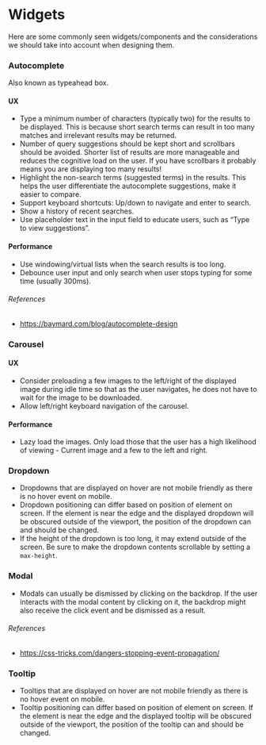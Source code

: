 Widgets
=======

Here are some commonly seen widgets/components and the considerations we should take into account when designing them.

### Autocomplete

Also known as typeahead box.

#### UX

-   Type a minimum number of characters (typically two) for the results to be displayed. This is because short search terms can result in too many matches and irrelevant results may be returned.
-   Number of query suggestions should be kept short and scrollbars should be avoided. Shorter list of results are more manageable and reduces the cognitive load on the user. If you have scrollbars it probably means you are displaying too many results!
-   Highlight the non-search terms (suggested terms) in the results. This helps the user differentiate the autocomplete suggestions, make it easier to compare.
-   Support keyboard shortcuts: Up/down to navigate and enter to search.
-   Show a history of recent searches.
-   Use placeholder text in the input field to educate users, such as “Type to view suggestions”.

#### Performance

-   Use windowing/virtual lists when the search results is too long.
-   Debounce user input and only search when user stops typing for some time (usually 300ms).

###### References

-   https://baymard.com/blog/autocomplete-design

### Carousel

#### UX

-   Consider preloading a few images to the left/right of the displayed image during idle time so that as the user navigates, he does not have to wait for the image to be downloaded.
-   Allow left/right keyboard navigation of the carousel.

#### Performance

-   Lazy load the images. Only load those that the user has a high likelihood of viewing - Current image and a few to the left and right.

### Dropdown

-   Dropdowns that are displayed on hover are not mobile friendly as there is no hover event on mobile.
-   Dropdown positioning can differ based on position of element on screen. If the element is near the edge and the displayed dropdown will be obscured outside of the viewport, the position of the dropdown can and should be changed.
-   If the height of the dropdown is too long, it may extend outside of the screen. Be sure to make the dropdown contents scrollable by setting a `max-height`.

### Modal

-   Modals can usually be dismissed by clicking on the backdrop. If the user interacts with the modal content by clicking on it, the backdrop might also receive the click event and be dismissed as a result.

###### References

-   https://css-tricks.com/dangers-stopping-event-propagation/

### Tooltip

-   Tooltips that are displayed on hover are not mobile friendly as there is no hover event on mobile.
-   Tooltip positioning can differ based on position of element on screen. If the element is near the edge and the displayed tooltip will be obscured outside of the viewport, the position of the tooltip can and should be changed.
